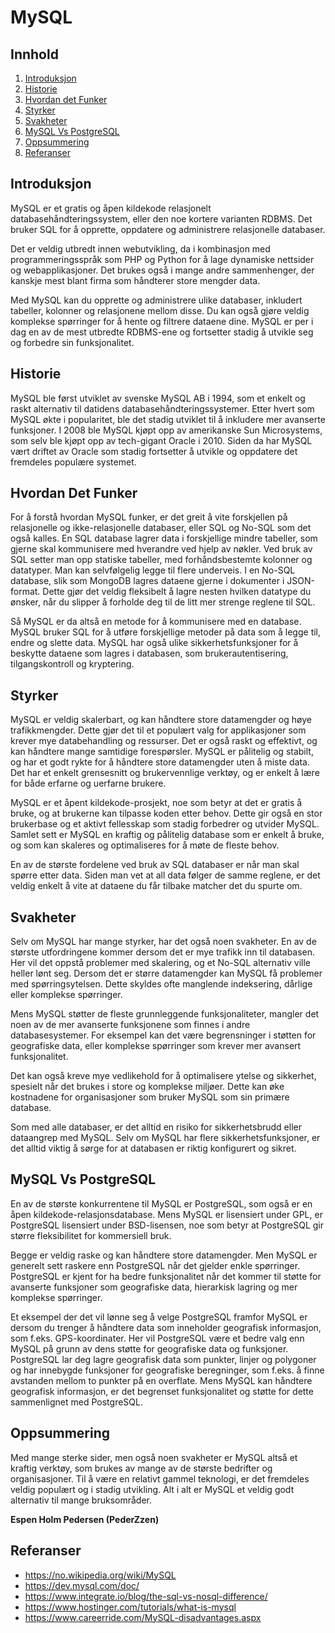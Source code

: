 # MySQL

## Innhold

1. [Introduksjon](#introduksjon)
2. [Historie](#historie)
3. [Hvordan det Funker](#hvordan-det-funker)
4. [Styrker](#styrker)
5. [Svakheter](#svakheter)
6. [MySQL Vs PostgreSQL](#mysql-vs-postgresql)
7. [Oppsummering](#oppsummering)
8. [Referanser](#referanser)

## Introduksjon

MySQL er et gratis og åpen kildekode relasjonelt databasehåndteringssystem, eller den noe kortere varianten RDBMS. Det bruker SQL for å opprette, oppdatere og administrere relasjonelle databaser.

Det er veldig utbredt innen webutvikling, da i kombinasjon med programmeringsspråk som PHP og Python for å lage dynamiske nettsider og webapplikasjoner. Det brukes også i mange andre sammenhenger, der kanskje mest blant firma som håndterer store mengder data.

Med MySQL kan du opprette og administrere ulike databaser, inkludert tabeller, kolonner og relasjonene mellom disse. Du kan også gjøre veldig komplekse spørringer for å hente og filtrere dataene dine. MySQL er per i dag en av de mest utbredte RDBMS-ene og fortsetter stadig å utvikle seg og forbedre sin funksjonalitet.

## Historie

MySQL ble først utviklet av svenske MySQL AB i 1994, som et enkelt og raskt alternativ til datidens databasehåndteringssystemer. Etter hvert som MySQL økte i popularitet, ble det stadig utviklet til å inkludere mer avanserte funksjoner. I 2008 ble MySQL kjøpt opp av amerikanske Sun Microsystems, som selv ble kjøpt opp av tech-gigant Oracle i 2010. Siden da har MySQL vært driftet av Oracle som stadig fortsetter å utvikle og oppdatere det fremdeles populære systemet.

## Hvordan Det Funker

For å forstå hvordan MySQL funker, er det greit å vite forskjellen på relasjonelle og ikke-relasjonelle databaser, eller SQL og No-SQL som det også kalles. En SQL database lagrer data i forskjellige mindre tabeller, som gjerne skal kommunisere med hverandre ved hjelp av nøkler. Ved bruk av SQL setter man opp statiske tabeller, med forhåndsbestemte kolonner og datatyper. Man kan selvfølgelig legge til flere underveis. I en No-SQL database, slik som MongoDB lagres dataene gjerne i dokumenter i JSON-format. Dette gjør det veldig fleksibelt å lagre nesten hvilken datatype du ønsker, når du slipper å forholde deg til de litt mer strenge reglene til SQL.

Så MySQL er da altså en metode for å kommunisere med en database. MySQL bruker SQL for å utføre forskjellige metoder på data som å legge til, endre og slette data. MySQL har også ulike sikkerhetsfunksjoner for å beskytte dataene som lagres i databasen, som brukerautentisering, tilgangskontroll og kryptering.

## Styrker

MySQL er veldig skalerbart, og kan håndtere store datamengder og høye trafikkmengder. Dette gjør det til et populært valg for applikasjoner som krever mye databehandling og ressurser. Det er også raskt og effektivt, og kan håndtere mange samtidige forespørsler. MySQL er pålitelig og stabilt, og har et godt rykte for å håndtere store datamengder uten å miste data. Det har et enkelt grensesnitt og brukervennlige verktøy, og er enkelt å lære for både erfarne og uerfarne brukere.

MySQL er et åpent kildekode-prosjekt, noe som betyr at det er gratis å bruke, og at brukerne kan tilpasse koden etter behov. Dette gir også en stor brukerbase og et aktivt fellesskap som stadig forbedrer og utvider MySQL. Samlet sett er MySQL en kraftig og pålitelig database som er enkelt å bruke, og som kan skaleres og optimaliseres for å møte de fleste behov.

En av de største fordelene ved bruk av SQL databaser er når man skal spørre etter data. Siden man vet at all data følger de samme reglene, er det veldig enkelt å vite at dataene du får tilbake matcher det du spurte om.

## Svakheter

Selv om MySQL har mange styrker, har det også noen svakheter. En av de største utfordringene kommer dersom det er mye trafikk inn til databasen. Her vil det oppstå problemer med skalering, og et No-SQL alternativ ville heller lønt seg. Dersom det er større datamengder kan MySQL få problemer med spørringsytelsen. Dette skyldes ofte manglende indeksering, dårlige eller komplekse spørringer.

Mens MySQL støtter de fleste grunnleggende funksjonaliteter, mangler det noen av de mer avanserte funksjonene som finnes i andre databasesystemer. For eksempel kan det være begrensninger i støtten for geografiske data, eller komplekse spørringer som krever mer avansert funksjonalitet.

Det kan også kreve mye vedlikehold for å optimalisere ytelse og sikkerhet, spesielt når det brukes i store og komplekse miljøer. Dette kan øke kostnadene for organisasjoner som bruker MySQL som sin primære database.

Som med alle databaser, er det alltid en risiko for sikkerhetsbrudd eller dataangrep med MySQL. Selv om MySQL har flere sikkerhetsfunksjoner, er det alltid viktig å sørge for at databasen er riktig konfigurert og sikret.

## MySQL Vs PostgreSQL

En av de største konkurrentene til MySQL er PostgreSQL, som også er en åpen kildekode-relasjonsdatabase. Mens MySQL er lisensiert under GPL, er PostgreSQL lisensiert under BSD-lisensen, noe som betyr at PostgreSQL gir større fleksibilitet for kommersiell bruk.

Begge er veldig raske og kan håndtere store datamengder. Men MySQL er generelt sett raskere enn PostgreSQL når det gjelder enkle spørringer. PostgreSQL er kjent for ha bedre funksjonalitet når det kommer til støtte for avanserte funksjoner som geografiske data, hierarkisk lagring og mer komplekse spørringer.

Et eksempel der det vil lønne seg å velge PostgreSQL framfor MySQL er dersom du trenger å håndtere data som inneholder geografisk informasjon, som f.eks. GPS-koordinater. Her vil PostgreSQL være et bedre valg enn MySQL på grunn av dens støtte for geografiske data og funksjoner. PostgreSQL lar deg lagre geografisk data som punkter, linjer og polygoner og har innebygde funksjoner for geografiske beregninger, som f.eks. å finne avstanden mellom to punkter på en overflate. Mens MySQL kan håndtere geografisk informasjon, er det begrenset funksjonalitet og støtte for dette sammenlignet med PostgreSQL.

## Oppsummering

Med mange sterke sider, men også noen svakheter er MySQL altså et kraftig verktøy, som brukes av mange av de største bedrifter og organisasjoner. Til å være en relativt gammel teknologi, er det fremdeles veldig populært og i stadig utvikling. Alt i alt er MySQL et veldig godt alternativ til mange bruksområder.

**Espen Holm Pedersen (PederZzen)**

## Referanser

- https://no.wikipedia.org/wiki/MySQL
- https://dev.mysql.com/doc/
- https://www.integrate.io/blog/the-sql-vs-nosql-difference/
- https://www.hostinger.com/tutorials/what-is-mysql
- https://www.careerride.com/MySQL-disadvantages.aspx
